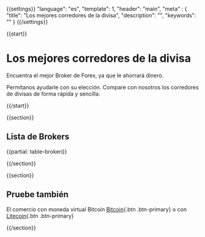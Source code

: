 {{settings}}
  "language": "es",
  "template": 1,
  "header": "main",
  "meta" : {
    "title": "Los mejores corredores de la divisa",
    "description": "",
    "keywords": ""
  }
{{/settings}}

{{start}}

# Los mejores corredores de la divisa

Encuentra el mejor Broker de Forex, ya que le ahorrará dinero.

Permítanos ayudarle con su elección. Compare con nosotros los corredores de divisas de forma rápida y sencilla.

{{/start}}

{{section}}

## Lista de Brokers

{{partial: table-brokeri}}

{{/section}}

{{section}}

## Pruebe también

El comercio con moneda virtual Bitcoin [Bitcoin]({{url}}bitcoin){.btn .btn-primary} o con [Litecoin]({{url}}litecoin){.btn .btn-primary}

{{/section}}